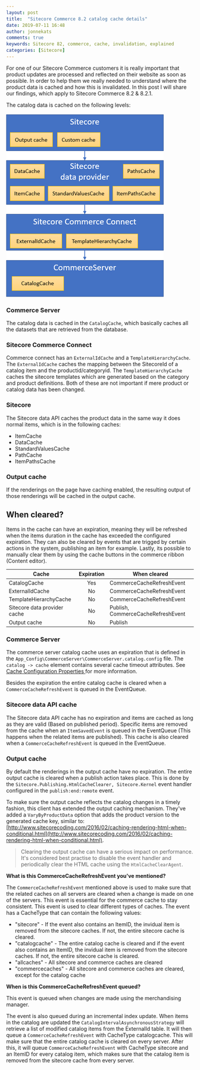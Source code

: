 ```yaml
---
layout: post
title:  "Sitecore Commerce 8.2 catalog cache details"
date: 2019-07-11 16:48
author: jonnekats
comments: true
keywords: Sitecore 82, commerce, cache, invalidation, explained
categories: [Sitecore]
---
```

For one of our Sitecore Commerce customers it is really important that product updates are processed and reflected on their website as soon as possible. In order to help them we really needed to understand where the product data is cached and how this is invalidated. In this post I will share our findings, which apply to Sitecore Commerce 8.2 & 8.2.1.

<!--more-->

The catalog data is cached on the following levels:

![Caching layers](/assets/images/commerce-caching/cachinglayers.gif)

### Commerce Server
The catalog data is cached in the `CatalogCache`, which basically caches all the datasets that are retrieved from the database.  

### Sitecore Commerce Connect
Commerce connect has an `ExternalIdCache` and a `TemplateHierarchyCache`. The `ExternalIdCache` caches the mapping between the SitecoreId of a catalog item and the productid/categoryid. The `TemplateHierarchyCache` caches the sitecore templates which are generated based on the category and product definitions. Both of these are not important if mere product or catalog data has been changed.

### Sitecore
The Sitecore data API caches the product data in the same way it does normal items, which is in the following caches:

- ItemCache
- DataCache
- StandardValuesCache
- PathCache
- ItemPathsCache

### Output cache
If the renderings on the page have caching enabled, the resulting output of those renderings will be cached in the output cache. 

## When cleared?
Items in the cache can have an expiration, meaning they will be refreshed when the items duration in the cache has exceeded the configured expiration. They can also be cleared by events that are trigged by certain actions in the system, publishing an item for example. Lastly, its possible to manually clear them by using the cache buttons in the commerce ribbon (Content editor). 

| Cache | Expiration | When cleared |
| -------------|:-------------:|-----------|
| CatalogCache | Yes | CommerceCacheRefreshEvent |
| ExternalIdCache | No | CommerceCacheRefreshEvent |
| TemplateHierarchyCache | No | CommerceCacheRefreshEvent |
| Sitecore data provider cache | No | Publish, CommerceCacheRefreshEvent |
| Output cache | No | Publish |

### Commerce Server
The commerce server catalog cache uses an expiration that is defined in the `App_Config\CommerceServer\CommerceServer.catalog.config` file. The `catalog -> cache` element contains several cache timeout attributes. See [Cache Configuration Properties ](https://docs.microsoft.com/en-us/previous-versions/commerce-server/aa144659(v=cs.90)) for more information.

Besides the expiration the entire catalog cache is cleared when a `CommerceCacheRefreshEvent` is queued in the EventQueue.  

### Sitecore data API cache
The Sitecore data API cache has no expiration and items are cached as long as they are valid (Based on published period). Specific items are removed from the cache when an `ItemSavedEvent` is queued in the EventQueue (This happens when the related items are published). This cache is also cleared when a `CommerceCacheRefreshEvent` is queued in the EventQueue.  

### Output cache
By default the renderings in the output cache have no expiration. The entire output cache is cleared when a publish action takes place. This is done by the `Sitecore.Publishing.HtmlCacheClearer, Sitecore.Kernel` event handler configured in the `publish:end:remote` event. 

To make sure the output cache reflects the catalog changes in a timely fashion, this client has extended the output caching mechanism. They've added a `VaryByProductData` option that adds the product version to the generated cache key, similar to: [http://www.sitecorecoding.com/2016/02/caching-rendering-html-when-conditional.html](http://www.sitecorecoding.com/2016/02/caching-rendering-html-when-conditional.html).

> Clearing the output cache can have a serious impact on performance. It's considered best practise to disable the event handler and periodically clear the HTML cache using the `HtmlCacheClearAgent`.

**What is this CommerceCacheRefreshEvent you've mentioned?**

The `CommerceCacheRefreshEvent` mentioned above is used to make sure that the related caches on all servers are cleared when a change is made on one of the servers. This event is essential for the commerce cache to stay consistent. This event is used to clear different types of caches. The event has a CacheType that can contain the following values:

- "sitecore" - If the event also contains an ItemID, the invidual item is removed from the sitecore caches. If not, the entire sitecore cache is cleared. 
- "catalogcache" - The entire catalog cache is cleared and if the event also contains an ItemID, the invidual item is removed from the sitecore caches. If not, the entire sitecore cache is cleared. 
- "allcaches" - All sitecore and commerce caches are cleared
- "commercecaches" - All sitecore and commerce caches are cleared, except for the catalog cache

**When is this CommerceCacheRefreshEvent queued?**

This event is queued when changes are made using the merchandising manager. 

The event is also queued during an incremental index update. When items in the catalog are updated the `CatalogIntervalAsynchronousStrategy` will retrieve a list of modified catalog items from the ExternalId table. It will then queue a `CommerceCacheRefreshEvent` with CacheType catalogcache. This will make sure that the entire catalog cache is cleared on every server. After this, it will queue `CommerceCacheRefreshEvent` with CacheType sitecore and an ItemID for every catalog item, which makes sure that the catalog item is removed from the sitecore cache from every server. 